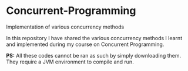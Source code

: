 # Concurrent-Programming
Implementation of various concurrency methods

In this repository I have shared the various concurrency methods I learnt and implemented during my course on Concurrent Programming.

<b>PS:</b> All these codes cannot be ran as such by simply downloading them. They require a JVM environment to compile and run.

